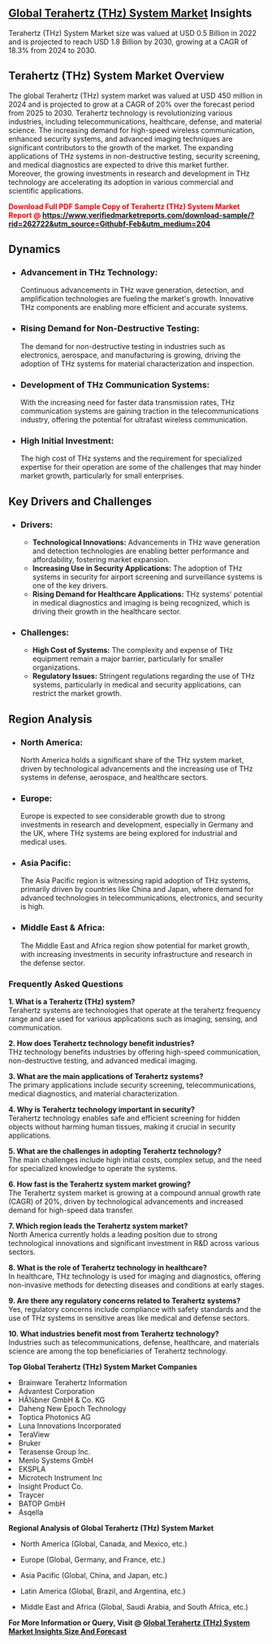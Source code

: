 <h2><a href="https://www.verifiedmarketreports.com/download-sample/?rid=262722&amp;utm_source=Githubf&amp;utm_medium=204" target="_blank">Global Terahertz (THz) System Market</a> Insights</h2><p>Terahertz (THz) System Market size was valued at USD 0.5 Billion in 2022 and is projected to reach USD 1.8 Billion by 2030, growing at a CAGR of 18.3% from 2024 to 2030.</p><p> <h2>Terahertz (THz) System Market Overview</h2> <p>The global Terahertz (THz) system market was valued at USD 450 million in 2024 and is projected to grow at a CAGR of 20% over the forecast period from 2025 to 2030. Terahertz technology is revolutionizing various industries, including telecommunications, healthcare, defense, and material science. The increasing demand for high-speed wireless communication, enhanced security systems, and advanced imaging techniques are significant contributors to the growth of the market. The expanding applications of THz systems in non-destructive testing, security screening, and medical diagnostics are expected to drive this market further. Moreover, the growing investments in research and development in THz technology are accelerating its adoption in various commercial and scientific applications.</p> <p><strong><p><span class=""><span style="color: #ff0000;"><strong>Download Full PDF Sample Copy of Terahertz (THz) System Market Report</strong> @ </span><a href="https://www.verifiedmarketreports.com/download-sample/?rid=262722&amp;utm_source=Githubf-Feb&amp;utm_medium=204" target="_blank">https://www.verifiedmarketreports.com/download-sample/?rid=262722&amp;utm_source=Githubf-Feb&amp;utm_medium=204</a></span></p></strong></p> <h2>Dynamics</h2> <ul> <li><h3>Advancement in THz Technology:</h3> Continuous advancements in THz wave generation, detection, and amplification technologies are fueling the market's growth. Innovative THz components are enabling more efficient and accurate systems.</li> <li><h3>Rising Demand for Non-Destructive Testing:</h3> The demand for non-destructive testing in industries such as electronics, aerospace, and manufacturing is growing, driving the adoption of THz systems for material characterization and inspection.</li> <li><h3>Development of THz Communication Systems:</h3> With the increasing need for faster data transmission rates, THz communication systems are gaining traction in the telecommunications industry, offering the potential for ultrafast wireless communication.</li> <li><h3>High Initial Investment:</h3> The high cost of THz systems and the requirement for specialized expertise for their operation are some of the challenges that may hinder market growth, particularly for small enterprises.</li> </ul> <h2>Key Drivers and Challenges</h2> <ul> <li><h3>Drivers:</h3> <ul> <li><strong>Technological Innovations:</strong> Advancements in THz wave generation and detection technologies are enabling better performance and affordability, fostering market expansion.</li> <li><strong>Increasing Use in Security Applications:</strong> The adoption of THz systems in security for airport screening and surveillance systems is one of the key drivers.</li> <li><strong>Rising Demand for Healthcare Applications:</strong> THz systems' potential in medical diagnostics and imaging is being recognized, which is driving their growth in the healthcare sector.</li> </ul> </li> <li><h3>Challenges:</h3> <ul> <li><strong>High Cost of Systems:</strong> The complexity and expense of THz equipment remain a major barrier, particularly for smaller organizations.</li> <li><strong>Regulatory Issues:</strong> Stringent regulations regarding the use of THz systems, particularly in medical and security applications, can restrict the market growth.</li> </ul> </li> </ul> <h2>Region Analysis</h2> <ul> <li><h3>North America:</h3> North America holds a significant share of the THz system market, driven by technological advancements and the increasing use of THz systems in defense, aerospace, and healthcare sectors.</li> <li><h3>Europe:</h3> Europe is expected to see considerable growth due to strong investments in research and development, especially in Germany and the UK, where THz systems are being explored for industrial and medical uses.</li> <li><h3>Asia Pacific:</h3> The Asia Pacific region is witnessing rapid adoption of THz systems, primarily driven by countries like China and Japan, where demand for advanced technologies in telecommunications, electronics, and security is high.</li> <li><h3>Middle East & Africa:</h3> The Middle East and Africa region show potential for market growth, with increasing investments in security infrastructure and research in the defense sector.</li> </ul> <h3>Frequently Asked Questions</h3> <p><strong>1. What is a Terahertz (THz) system?</strong><br> Terahertz systems are technologies that operate at the terahertz frequency range and are used for various applications such as imaging, sensing, and communication.</p> <p><strong>2. How does Terahertz technology benefit industries?</strong><br> THz technology benefits industries by offering high-speed communication, non-destructive testing, and advanced medical imaging.</p> <p><strong>3. What are the main applications of Terahertz systems?</strong><br> The primary applications include security screening, telecommunications, medical diagnostics, and material characterization.</p> <p><strong>4. Why is Terahertz technology important in security?</strong><br> Terahertz technology enables safe and efficient screening for hidden objects without harming human tissues, making it crucial in security applications.</p> <p><strong>5. What are the challenges in adopting Terahertz technology?</strong><br> The main challenges include high initial costs, complex setup, and the need for specialized knowledge to operate the systems.</p> <p><strong>6. How fast is the Terahertz system market growing?</strong><br> The Terahertz system market is growing at a compound annual growth rate (CAGR) of 20%, driven by technological advancements and increased demand for high-speed data transfer.</p> <p><strong>7. Which region leads the Terahertz system market?</strong><br> North America currently holds a leading position due to strong technological innovations and significant investment in R&D across various sectors.</p> <p><strong>8. What is the role of Terahertz technology in healthcare?</strong><br> In healthcare, THz technology is used for imaging and diagnostics, offering non-invasive methods for detecting diseases and conditions at early stages.</p> <p><strong>9. Are there any regulatory concerns related to Terahertz systems?</strong><br> Yes, regulatory concerns include compliance with safety standards and the use of THz systems in sensitive areas like medical and defense sectors.</p> <p><strong>10. What industries benefit most from Terahertz technology?</strong><br> Industries such as telecommunications, defense, healthcare, and materials science are among the top beneficiaries of Terahertz technology.</p> </p><p><strong>Top Global Terahertz (THz) System Market Companies</strong></p><div data-test-id=""><p><li>Brainware Terahertz Information</li><li> Advantest Corporation</li><li> HÃ¼bner GmbH & Co. KG</li><li> Daheng New Epoch Technology</li><li> Toptica Photonics AG</li><li> Luna Innovations Incorporated</li><li> TeraView</li><li> Bruker</li><li> Terasense Group Inc.</li><li> Menlo Systems GmbH</li><li> EKSPLA</li><li> Microtech Instrument Inc</li><li> Insight Product Co.</li><li> Traycer</li><li> BATOP GmbH</li><li> Asqella</li></p><div><strong>Regional Analysis of&nbsp;Global Terahertz (THz) System Market</strong></div><ul><li dir="ltr"><p dir="ltr">North America&nbsp;(Global, Canada, and Mexico, etc.)</p></li><li dir="ltr"><p dir="ltr">Europe (Global, Germany, and France, etc.)</p></li><li dir="ltr"><p dir="ltr">Asia Pacific&nbsp;(Global, China, and Japan, etc.)</p></li><li dir="ltr"><p dir="ltr">Latin America&nbsp;(Global, Brazil, and Argentina, etc.)</p></li><li dir="ltr">Middle East and Africa&nbsp;(Global, Saudi Arabia, and South Africa, etc.)</li></ul><p><strong>For More Information or Query, Visit @&nbsp;</strong><strong><a href="https://www.verifiedmarketreports.com/product/terahertz-thz-system-market/?utm_source=Githubf&amp;utm_medium=204" target="_blank">Global Terahertz (THz) System Market Insights Size And Forecast</a></strong></p></div>
